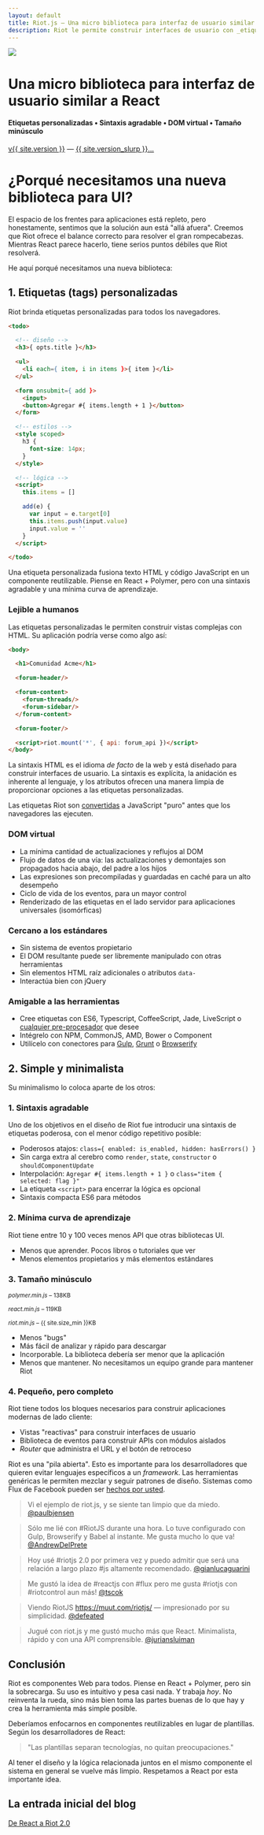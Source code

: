 ```yaml
---
layout: default
title: Riot.js — Una micro biblioteca para interfaz de usuario similar a React
description: Riot le permite construir interfaces de usuario con _etiquetas_ personalizadas, usando una sintaxis simple y agradable, y un DOM virtual similar a React, pero más veloz. Riot es muy pequeño comparado a los estándares de la industria. Riot existe porque creemos que hay una clara necesidad de otra biblioteca UI.
---
```


<div id="hero">
  <img src="/img/logo/riot240x.png">
  <h1>Una micro biblioteca para interfaz de usuario similar a React</h1>
  <h4>Etiquetas personalizadas • Sintaxis agradable • DOM virtual • Tamaño minúsculo</h4>

  <div id="version-slurp">
    <a href="/download/" class="tag blue">v{{ site.version }}</a> &mdash;
    <a href="/release-notes/">{{ site.version_slurp }}&hellip;</a>
  </div>

</div>


# ¿Porqué necesitamos una nueva biblioteca para UI?

El espacio de los frentes para aplicaciones está repleto, pero honestamente, sentimos que la solución aun está "allá afuera". Creemos que Riot ofrece el balance correcto para resolver el gran rompecabezas. Mientras React parece hacerlo, tiene serios puntos débiles que Riot resolverá.

He aquí porqué necesitamos una nueva biblioteca:


## 1. Etiquetas (tags) personalizadas

Riot brinda etiquetas personalizadas para todos los navegadores.

``` html
<todo>

  <!-- diseño -->
  <h3>{ opts.title }</h3>

  <ul>
    <li each={ item, i in items }>{ item }</li>
  </ul>

  <form onsubmit={ add }>
    <input>
    <button>Agregar #{ items.length + 1 }</button>
  </form>

  <!-- estilos -->
  <style scoped>
    h3 {
      font-size: 14px;
    }
  </style>

  <!-- lógica -->
  <script>
    this.items = []

    add(e) {
      var input = e.target[0]
      this.items.push(input.value)
      input.value = ''
    }
  </script>

</todo>
```

Una etiqueta personalizada fusiona texto HTML y código JavaScript en un componente reutilizable. Piense en React + Polymer, pero con una sintaxis agradable y una mínima curva de aprendizaje.


### Lejible a humanos

Las etiquetas personalizadas le permiten construir vistas complejas con HTML. Su aplicación podría verse como algo así:

``` html
<body>

  <h1>Comunidad Acme</h1>

  <forum-header/>

  <forum-content>
    <forum-threads/>
    <forum-sidebar/>
  </forum-content>

  <forum-footer/>

  <script>riot.mount('*', { api: forum_api })</script>
</body>
```

La sintaxis HTML es el idioma *de facto* de la web y está diseñado para construir interfaces de usuario. La sintaxis es explícita, la anidación es inherente al lenguaje, y los atributos ofrecen una manera limpia de proporcionar opciones a las etiquetas personalizadas.

Las etiquetas Riot son [convertidas](/guide/compiler/) a JavaScript "puro" antes que los navegadores las ejecuten.


### DOM virtual

- La mínima cantidad de actualizaciones y reflujos al DOM
- Flujo de datos de una vía: las actualizaciones y demontajes son propagados hacia abajo, del padre a los hijos
- Las expresiones son precompiladas y guardadas en caché para un alto desempeño
- Ciclo de vida de los eventos, para un mayor control
- Renderizado de las etiquetas en el lado servidor para aplicaciones universales (isomórficas)


### Cercano a los estándares
- Sin sistema de eventos propietario
- El DOM resultante puede ser libremente manipulado con otras herramientas
- Sin elementos HTML raíz adicionales o atributos `data-`
- Interactúa bien con jQuery


### Amigable a las herramientas

- Cree etiquetas con ES6, Typescript, CoffeeScript, Jade, LiveScript o [cualquier pre-procesador](/guide/compiler/#pre-processors) que desee
- Intégrelo con NPM, CommonJS, AMD, Bower o Component
- Utilícelo con conectores para [Gulp](https://github.com/e-jigsaw/gulp-riot), [Grunt](https://github.com/ariesjia/grunt-riot) o [Browserify](https://github.com/jhthorsen/riotify)



## 2. Simple y minimalista

Su minimalismo lo coloca aparte de los otros:


### 1. Sintaxis agradable

Uno de los objetivos en el diseño de Riot fue introducir una sintaxis de etiquetas poderosa, con el menor código repetitivo posible:

- Poderosos atajos: `class={ enabled: is_enabled, hidden: hasErrors() }`
- Sin carga extra al cerebro como `render`, `state`, `constructor` o `shouldComponentUpdate`
- Interpolación: `Agregar #{ items.length + 1 }` o `class="item { selected: flag }"`
- La etiqueta `<script>` para encerrar la lógica es opcional
- Sintaxis compacta ES6 para métodos


### 2. Mínima curva de aprendizaje

Riot tiene entre 10 y 100 veces menos API que otras bibliotecas UI.

- Menos que aprender. Pocos libros o tutoriales que ver
- Menos elementos propietarios y más elementos estándares


### 3. Tamaño minúsculo

<small><em>polymer.min.js</em> – 138KB</small>
<span class="bar red"></span>

<small><em>react.min.js</em> – 119KB</small>
<span class="bar red" style="width: {{ 138 / 119 * 100 }}"></span>

<small><em>riot.min.js</em> – {{ site.size_min }}KB</small>
<span class="bar blue" style="width: {{ site.size_min / 121 * 100 }}%"></span>

- Menos "bugs"
- Más fácil de analizar y rápido para descargar
- Incorporable. La biblioteca debería ser menor que la aplicación
- Menos que mantener. No necesitamos un equipo grande para mantener Riot



### 4. Pequeño, pero completo

Riot tiene todos los bloques necesarios para construir aplicaciones modernas de lado cliente:

- Vistas "reactivas" para construir interfaces de usuario
- Biblioteca de eventos para construir APIs con módulos aislados
- _Router_ que administra el URL y el botón de retroceso

Riot es una "pila abierta". Esto es importante para los desarrolladores que quieren evitar lenguajes específicos a un _framework_. Las herramientas genéricas le permiten mezclar y seguir patrones de diseño. Sistemas como Flux de Facebook pueden ser [hechos por usted](https://github.com/jimsparkman/RiotControl).


> Vi el ejemplo de riot.js, y se siente tan limpio que da miedo. [@paulbjensen](https://twitter.com/paulbjensen/status/558378720403419137)

> Sólo me lié con #RiotJS durante una hora. Lo tuve configurado con Gulp, Browserify y Babel al instante. Me gusta mucho lo que va! [@AndrewDelPrete](https://twitter.com/AndrewDelPrete/status/630976295011127296)

> Hoy usé #riotjs 2.0 por primera vez y puedo admitir que será una relación a largo plazo #js altamente recomendado. [@gianlucaguarini](https://twitter.com/gianlucaguarini/status/559756081862574080)

> Me gustó la idea de #reactjs con #flux pero me gusta #riotjs con #riotcontrol aun más! [@tscok](https://twitter.com/tscok/status/580509124598829056)

> Viendo RiotJS https://muut.com/riotjs/ — impresionado por su simplicidad. [@defeated](https://twitter.com/defeated/status/559215403541757952)

> Jugué con riot.js y me gustó mucho más que React. Minimalista, rápido y con una API comprensible. [@juriansluiman](https://twitter.com/juriansluiman/status/560399379035865088)


## Conclusión

Riot es componentes Web para todos. Piense en React + Polymer, pero sin la sobrecarga. Su uso es intuitivo y pesa casi nada. Y trabaja _hoy_. No reinventa la rueda, sino más bien toma las partes buenas de lo que hay y crea la herramienta más simple posible.

Deberíamos enfocarnos en componentes reutilizables en lugar de plantillas.
Según los desarrolladores de React:

> "Las plantillas separan tecnologías, no quitan preocupaciones."

Al tener el diseño y la lógica relacionada juntos en el mismo componente el sistema en general se vuelve más limpio. Respetamos a React por esta importante idea.


## La entrada inicial del blog

[De React a Riot 2.0](https://muut.com/blog/technology/riot-2.0/)


